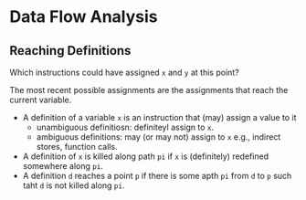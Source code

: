 # Data Flow Analysis

## Reaching Definitions

Which instructions could have assigned `x` and `y` at this point?

The most recent possible assignments are the assignments that reach the current
variable.

- A definition of a variable `x` is an instruction that (may) assign a value to
  it
  - unambiguous definitiosn: definiteyl assign to `x`.
  - ambiguous definitions: may (or may not) assign to `x` e.g., indirect stores,
    function calls.
- A definition of `x` is killed along path `pi` if `x` is (definitely) redefined
  somewhere along `pi`.
- A definition `d` reaches a point `p` if there is some apth `pi` from `d` to
  `p` such taht `d` is not killed along `pi`.


























